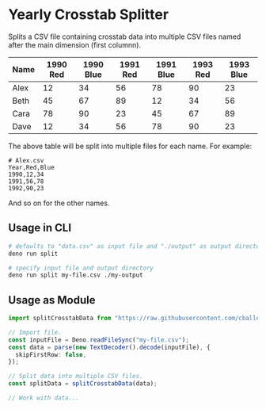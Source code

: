 # Yearly Crosstab Splitter

Splits a CSV file containing crosstab data into multiple CSV files named after the main dimension (first columnn).

| Name | 1990 Red | 1990 Blue | 1991 Red | 1991 Blue | 1993 Red | 1993 Blue |
| ---- | -------- | --------- | -------- | --------- | -------- | --------- |
| Alex | 12       | 34        | 56       | 78        | 90       | 23        |
| Beth | 45       | 67        | 89       | 12        | 34       | 56        |
| Cara | 78       | 90        | 23       | 45        | 67       | 89        |
| Dave | 12       | 34        | 56       | 78        | 90       | 23        |

The above table will be split into multiple files for each name. For example:

```
# Alex.csv
Year,Red,Blue
1990,12,34
1991,56,78
1992,90,23
```

And so on for the other names.

## Usage in CLI

```bash
# defaults to "data.csv" as input file and "./output" as output directory
deno run split
```

```bash
# specify input file and output directory
deno run split my-file.csv ./my-output
```

## Usage as Module

```typescript
import splitCrosstabData from "https://raw.githubusercontent.com/cballenar/yearly-crosstab-splitter/master/main.ts";

// Import file.
const inputFile = Deno.readFileSync("my-file.csv");
const data = parse(new TextDecoder().decode(inputFile), {
  skipFirstRow: false,
});

// Split data into multiple CSV files.
const splitData = splitCrosstabData(data);

// Work with data...
```
